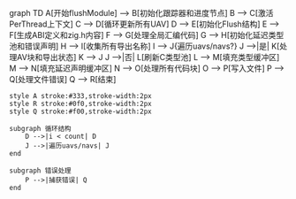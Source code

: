 graph TD
    A[开始flushModule] --> B[初始化跟踪器和进度节点]
    B --> C[激活PerThread上下文]
    C --> D[循环更新所有UAV]
    D --> E[初始化Flush结构]
    E --> F[生成ABI定义和zig.h内容]
    F --> G[处理全局汇编代码]
    G --> H[初始化延迟类型池和错误声明]
    H --> I[收集所有导出名称]
    I --> J{遍历uavs/navs?}
    J -->|是| K[处理AV块和导出状态]
    K --> J
    J -->|否| L[刷新C类型池]
    L --> M[填充类型缓冲区]
    M --> N[填充延迟声明缓冲区]
    N --> O[处理所有代码块]
    O --> P[写入文件]
    P --> Q[处理文件错误]
    Q --> R[结束]

    style A stroke:#333,stroke-width:2px
    style R stroke:#0f0,stroke-width:2px
    style Q stroke:#f00,stroke-width:2px

    subgraph 循环结构
        D -->|i < count| D
        J -->|遍历uavs/navs| J
    end

    subgraph 错误处理
        P -->|捕获错误| Q
    end
